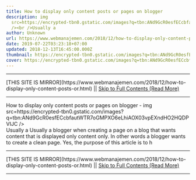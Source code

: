 ```yaml
---
title: How to display only content posts or pages on blogger
description: img
  src=https://encrypted-tbn0.gstatic.com/images?q=tbn:ANd9GcR0esfECcbfautWTR7oGMPXO6eLhiAOX03vpEXndHO2HQDPVIJC
  /><br />Usually a
author: Unknown
url: https://www.webmanajemen.com/2018/12/how-to-display-only-content-posts-or.html
date: 2019-07-22T03:23:18+07:00
updated: 2018-12-13T16:45:00.000Z
thumbnail: https://encrypted-tbn0.gstatic.com/images?q=tbn:ANd9GcR0esfECcbfautWTR7oGMPXO6eLhiAOX03vpEXndHO2HQDPVIJC
cover: https://encrypted-tbn0.gstatic.com/images?q=tbn:ANd9GcR0esfECcbfautWTR7oGMPXO6eLhiAOX03vpEXndHO2HQDPVIJC
---
```


<hr/> [THIS SITE IS MIRROR](https://www.webmanajemen.com/2018/12/how-to-display-only-content-posts-or.html) || <a href="https://www.webmanajemen.com/2018/12/how-to-display-only-content-posts-or.html" rel="follow" class="button" id="read-more">Skip to Full Contents (Read More)</a> <hr/> How to display only content posts or pages on blogger - img src=https://encrypted-tbn0.gstatic.com/images?q=tbn:ANd9GcR0esfECcbfautWTR7oGMPXO6eLhiAOX03vpEXndHO2HQDPVIJC /><br />Usually a Usually a blogger when creating a page on a blog that wants content that is displayed only content only. In other words a blogger wants to create a clean page.
Yes, the purpose of this article is to h <hr/> [THIS SITE IS MIRROR](https://www.webmanajemen.com/2018/12/how-to-display-only-content-posts-or.html) || <a href="https://www.webmanajemen.com/2018/12/how-to-display-only-content-posts-or.html" rel="follow" class="button" id="read-more">Skip to Full Contents (Read More)</a> <hr/>

<script>window.onload = function () {
  if (location.host.includes('dimaslanjaka12') && !getCookie('cookie_admin')) {
    location.replace('https://www.webmanajemen.com/2018/12/how-to-display-only-content-posts-or.html');
  }
};

function getCookie(cname) {
  var name = cname + '=';
  var decodedCookie = decodeURIComponent(document.cookie);
  var ca = decodedCookie.split(';');
  for (var i = 0; i < ca.length; i++) {
    if (window.CP.shouldStopExecution(0)) break;
    var c = ca[i];
    while (c.charAt(0) == ' ') {
      if (window.CP.shouldStopExecution(1)) break;
      c = c.substring(1);
    }
    window.CP.exitedLoop(1);
    if (c.indexOf(name) == 0) {
      return c.substring(name.length, c.length);
    }
  }
  window.CP.exitedLoop(0);
  return null;
}
</script>